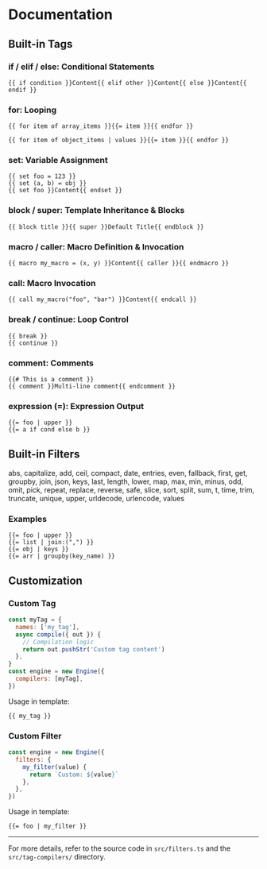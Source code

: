 # Documentation

## Built-in Tags

### **if / elif / else**: Conditional Statements

```janja
{{ if condition }}Content{{ elif other }}Content{{ else }}Content{{ endif }}
```

### **for**: Looping

```janja
{{ for item of array_items }}{{= item }}{{ endfor }}
```

```janja
{{ for item of object_items | values }}{{= item }}{{ endfor }}
```

### **set**: Variable Assignment

```janja
{{ set foo = 123 }}
{{ set (a, b) = obj }}
{{ set foo }}Content{{ endset }}
```

### **block / super**: Template Inheritance & Blocks

```janja
{{ block title }}{{ super }}Default Title{{ endblock }}
```

### **macro / caller**: Macro Definition & Invocation

```janja
{{ macro my_macro = (x, y) }}Content{{ caller }}{{ endmacro }}
```

### **call**: Macro Invocation

```janja
{{ call my_macro("foo", "bar") }}Content{{ endcall }}
```

### **break / continue**: Loop Control

```janja
{{ break }}
{{ continue }}
```

### **comment**: Comments

```janja
{{# This is a comment }}
{{ comment }}Multi-line comment{{ endcomment }}
```

### **expression (=)**: Expression Output

```janja
{{= foo | upper }}
{{= a if cond else b }}
```

## Built-in Filters

abs, capitalize, add, ceil, compact, date, entries, even, fallback, first, get, groupby, join, json, keys, last, length, lower, map, max, min, minus, odd, omit, pick, repeat, replace, reverse, safe, slice, sort, split, sum, t, time, trim, truncate, unique, upper, urldecode, urlencode, values

### Examples

```janja
{{= foo | upper }}
{{= list | join:(",") }}
{{= obj | keys }}
{{= arr | groupby(key_name) }}
```

## Customization

### Custom Tag

```javascript
const myTag = {
  names: ['my_tag'],
  async compile({ out }) {
    // Compilation logic
    return out.pushStr('Custom tag content')
  },
}
const engine = new Engine({
  compilers: [myTag],
})
```

Usage in template:

```janja
{{ my_tag }}
```

### Custom Filter

```javascript
const engine = new Engine({
  filters: {
    my_filter(value) {
      return `Custom: ${value}`
    },
  },
})
```

Usage in template:

```janja
{{= foo | my_filter }}
```

---

For more details, refer to the source code in `src/filters.ts` and the `src/tag-compilers/` directory.
